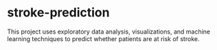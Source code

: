 # stroke-prediction
This project uses exploratory data analysis, visualizations, and machine learning techniques to predict whether patients are at risk of stroke.
